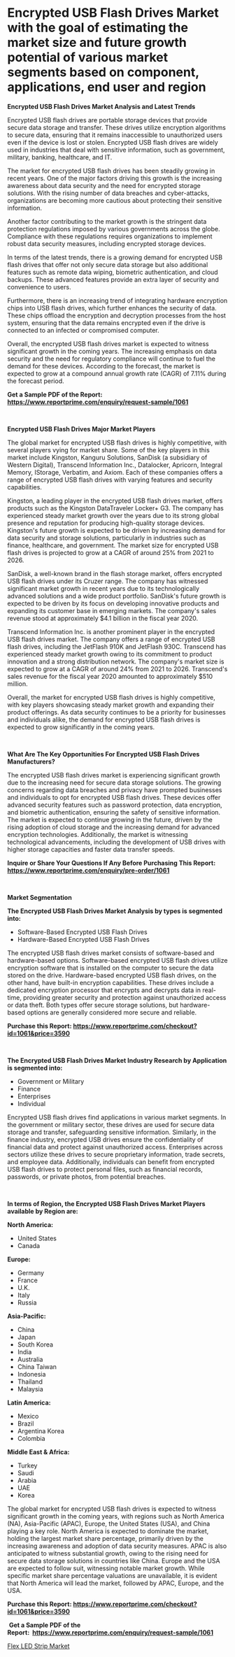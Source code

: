 <p><h1>Encrypted USB Flash Drives Market with the goal of estimating the market size and future growth potential of various market segments based on component, applications, end user and region</h1></p><p><strong>Encrypted USB Flash Drives Market Analysis and Latest Trends</strong></p>
<p><p>Encrypted USB flash drives are portable storage devices that provide secure data storage and transfer. These drives utilize encryption algorithms to secure data, ensuring that it remains inaccessible to unauthorized users even if the device is lost or stolen. Encrypted USB flash drives are widely used in industries that deal with sensitive information, such as government, military, banking, healthcare, and IT.</p><p>The market for encrypted USB flash drives has been steadily growing in recent years. One of the major factors driving this growth is the increasing awareness about data security and the need for encrypted storage solutions. With the rising number of data breaches and cyber-attacks, organizations are becoming more cautious about protecting their sensitive information.</p><p>Another factor contributing to the market growth is the stringent data protection regulations imposed by various governments across the globe. Compliance with these regulations requires organizations to implement robust data security measures, including encrypted storage devices.</p><p>In terms of the latest trends, there is a growing demand for encrypted USB flash drives that offer not only secure data storage but also additional features such as remote data wiping, biometric authentication, and cloud backups. These advanced features provide an extra layer of security and convenience to users.</p><p>Furthermore, there is an increasing trend of integrating hardware encryption chips into USB flash drives, which further enhances the security of data. These chips offload the encryption and decryption processes from the host system, ensuring that the data remains encrypted even if the drive is connected to an infected or compromised computer.</p><p>Overall, the encrypted USB flash drives market is expected to witness significant growth in the coming years. The increasing emphasis on data security and the need for regulatory compliance will continue to fuel the demand for these devices. According to the forecast, the market is expected to grow at a compound annual growth rate (CAGR) of 7.11% during the forecast period.</p></p>
<p><strong>Get a Sample PDF of the Report:&nbsp; <a href="https://www.reportprime.com/enquiry/request-sample/1061">https://www.reportprime.com/enquiry/request-sample/1061</a></strong></p>
<p>&nbsp;</p>
<p><strong>Encrypted USB Flash Drives Major Market Players</strong></p>
<p><p>The global market for encrypted USB flash drives is highly competitive, with several players vying for market share. Some of the key players in this market include Kingston, Kanguru Solutions, SanDisk (a subsidiary of Western Digital), Transcend Information Inc., Datalocker, Apricorn, Integral Memory, IStorage, Verbatim, and Axiom. Each of these companies offers a range of encrypted USB flash drives with varying features and security capabilities.</p><p>Kingston, a leading player in the encrypted USB flash drives market, offers products such as the Kingston DataTraveler Locker+ G3. The company has experienced steady market growth over the years due to its strong global presence and reputation for producing high-quality storage devices. Kingston's future growth is expected to be driven by increasing demand for data security and storage solutions, particularly in industries such as finance, healthcare, and government. The market size for encrypted USB flash drives is projected to grow at a CAGR of around 25% from 2021 to 2026.</p><p>SanDisk, a well-known brand in the flash storage market, offers encrypted USB flash drives under its Cruzer range. The company has witnessed significant market growth in recent years due to its technologically advanced solutions and a wide product portfolio. SanDisk's future growth is expected to be driven by its focus on developing innovative products and expanding its customer base in emerging markets. The company's sales revenue stood at approximately $4.1 billion in the fiscal year 2020.</p><p>Transcend Information Inc. is another prominent player in the encrypted USB flash drives market. The company offers a range of encrypted USB flash drives, including the JetFlash 910K and JetFlash 930C. Transcend has experienced steady market growth owing to its commitment to product innovation and a strong distribution network. The company's market size is expected to grow at a CAGR of around 24% from 2021 to 2026. Transcend's sales revenue for the fiscal year 2020 amounted to approximately $510 million.</p><p>Overall, the market for encrypted USB flash drives is highly competitive, with key players showcasing steady market growth and expanding their product offerings. As data security continues to be a priority for businesses and individuals alike, the demand for encrypted USB flash drives is expected to grow significantly in the coming years.</p></p>
<p>&nbsp;</p>
<p><strong>What Are The Key Opportunities For Encrypted USB Flash Drives Manufacturers?</strong></p>
<p><p>The encrypted USB flash drives market is experiencing significant growth due to the increasing need for secure data storage solutions. The growing concerns regarding data breaches and privacy have prompted businesses and individuals to opt for encrypted USB flash drives. These devices offer advanced security features such as password protection, data encryption, and biometric authentication, ensuring the safety of sensitive information. The market is expected to continue growing in the future, driven by the rising adoption of cloud storage and the increasing demand for advanced encryption technologies. Additionally, the market is witnessing technological advancements, including the development of USB drives with higher storage capacities and faster data transfer speeds.</p></p>
<p><strong>Inquire or Share Your Questions If Any Before Purchasing This Report: <a href="https://www.reportprime.com/enquiry/pre-order/1061">https://www.reportprime.com/enquiry/pre-order/1061</a></strong></p>
<p>&nbsp;</p>
<p><strong>Market Segmentation</strong></p>
<p><strong>The Encrypted USB Flash Drives Market Analysis by types is segmented into:</strong></p>
<p><ul><li>Software-Based Encrypted USB Flash Drives</li><li>Hardware-Based Encrypted USB Flash Drives</li></ul></p>
<p><p>The encrypted USB flash drives market consists of software-based and hardware-based options. Software-based encrypted USB flash drives utilize encryption software that is installed on the computer to secure the data stored on the drive. Hardware-based encrypted USB flash drives, on the other hand, have built-in encryption capabilities. These drives include a dedicated encryption processor that encrypts and decrypts data in real-time, providing greater security and protection against unauthorized access or data theft. Both types offer secure storage solutions, but hardware-based options are generally considered more secure and reliable.</p></p>
<p><strong>Purchase this Report:&nbsp;<a href="https://www.reportprime.com/checkout?id=1061&price=3590">https://www.reportprime.com/checkout?id=1061&price=3590</a></strong></p>
<p>&nbsp;</p>
<p><strong>The Encrypted USB Flash Drives Market Industry Research by Application is segmented into:</strong></p>
<p><ul><li>Government or Military</li><li>Finance</li><li>Enterprises</li><li>Individual</li></ul></p>
<p><p>Encrypted USB flash drives find applications in various market segments. In the government or military sector, these drives are used for secure data storage and transfer, safeguarding sensitive information. Similarly, in the finance industry, encrypted USB drives ensure the confidentiality of financial data and protect against unauthorized access. Enterprises across sectors utilize these drives to secure proprietary information, trade secrets, and employee data. Additionally, individuals can benefit from encrypted USB flash drives to protect personal files, such as financial records, passwords, or private photos, from potential breaches.</p></p>
<p>&nbsp;</p>
<p><strong>In terms of Region, the Encrypted USB Flash Drives Market Players available by Region are:</strong></p>
<p>
    <p> <strong> North America: </strong>
        <ul>
            <li>United States</li>
            <li>Canada</li>
        </ul>
        </p> 
    <p> <strong> Europe: </strong>
        <ul>
            <li>Germany</li>
            <li>France</li>
            <li>U.K.</li>
            <li>Italy</li>
            <li>Russia</li>
        </ul>
        </p> 
    <p> <strong> Asia-Pacific: </strong>
        <ul>
            <li>China</li>
            <li>Japan</li>
            <li>South Korea</li>
            <li>India</li>
            <li>Australia</li>
            <li>China Taiwan</li>
            <li>Indonesia</li>
            <li>Thailand</li>
            <li>Malaysia</li>
        </ul>
        </p> 
    <p> <strong> Latin America: </strong>
        <ul>
            <li>Mexico</li>
            <li>Brazil</li>
            <li>Argentina Korea</li>
            <li>Colombia</li>
        </ul>
        </p> 
    <p> <strong> Middle East & Africa: </strong>
        <ul>
            <li>Turkey</li>
            <li>Saudi</li>
            <li>Arabia</li>
            <li>UAE</li>
            <li>Korea</li>
        </ul>
    </p>
    </p>
<p><p>The global market for encrypted USB flash drives is expected to witness significant growth in the coming years, with regions such as North America (NA), Asia-Pacific (APAC), Europe, the United States (USA), and China playing a key role. North America is expected to dominate the market, holding the largest market share percentage, primarily driven by the increasing awareness and adoption of data security measures. APAC is also anticipated to witness substantial growth, owing to the rising need for secure data storage solutions in countries like China. Europe and the USA are expected to follow suit, witnessing notable market growth. While specific market share percentage valuations are unavailable, it is evident that North America will lead the market, followed by APAC, Europe, and the USA.</p></p>
<p><strong>Purchase this Report: <a href="https://www.reportprime.com/checkout?id=1061&price=3590">https://www.reportprime.com/checkout?id=1061&price=3590</a></strong></p>
<p>&nbsp;<strong>Get a Sample PDF of the Report:&nbsp;&nbsp;<a href="https://www.reportprime.com/enquiry/request-sample/1061">https://www.reportprime.com/enquiry/request-sample/1061</a></strong></p>
<p><strong></strong></p>
<p><p><a href="https://github.com/elizabethdagraca/Market-Research-Report-List-1/blob/main/flex-led-strip-market.md">Flex LED Strip Market</a></p></p>